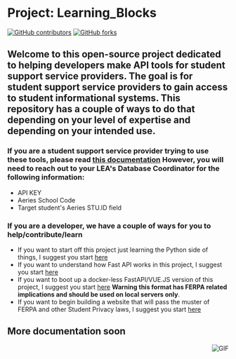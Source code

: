 # Project: Learning_Blocks

[![GitHub contributors](https://img.shields.io/github/contributors/code4sac/learning-blocks)](https://github.com/code4sac/learning-blocks/graphs/contributors)
[![GitHub forks](https://img.shields.io/github/forks/code4sac/learning-blocks)](https://github.com/code4sac/learning-blocks/network/members)

## Welcome to this open-source project dedicated to helping developers make API tools for student support service providers. The goal is for student support service providers to gain access to student informational systems. This repository has a couple of ways to do that depending on your level of expertise and depending on your intended use.

### If you are a student support service provider trying to use these tools, please read [this documentation](https://github.com/code4sac/learning-blocks/blob/main/Documentation%20Directory/SSSP_Read_Me.md) However, you will need to reach out to your LEA's Database Coordinator for the following information:

- API KEY
- Aeries School Code
- Target student's Aeries STU.ID field

### If you are a developer, we have a couple of ways for you to help/contribute/learn

- If you want to start off this project just learning the Python side of things, I suggest you
  start [here](https://github.com/code4sac/learning-blocks/blob/main/Documentation%20Directory/Individual_scripts.md)
- If you want to understand how Fast API works in this project, I suggest you
  start [here](https://github.com/code4sac/learning-blocks/blob/main/Documentation%20Directory/FastAPI_setup.md)
- If you want to boot up a docker-less FastAPI/VUE.JS version of this project, I suggest you
  start [here](https://github.com/code4sac/learning-blocks/tree/main/Learning-Blocks-No-Docker-Version) <strong>Warning
  this format has FERPA related implications and should be used on local servers only</strong>.
- If you want to begin building a website that will pass the muster of FERPA and other Student Privacy laws, I suggest
  you start [here](https://github.com/code4sac/learning-blocks/tree/main/Learning-Blocks-Docker-Version)

## More documentation soon

<img align="right" alt="GIF" src="https://i.pinimg.com/originals/e4/26/70/e426702edf874b181aced1e2fa5c6cde.gif" />

